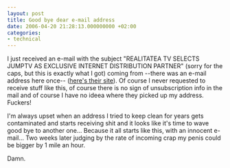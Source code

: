 ```yaml
---
layout: post
title: Good bye dear e-mail address
date: 2006-04-20 21:28:13.000000000 +02:00
categories:
- technical
---
```

I just received an e-mail with the subject "REALITATEA TV SELECTS JUMPTV AS EXCLUSIVE INTERNET DISTRIBUTION PARTNER" (sorry for the caps, but this is exactly what I got) coming from --there was an e-mail address here once-- (<a href="http://www.kcsa.com/">here's their site</a>). Of course I never requested to receive stuff like this, of course there is no sign of unsubscription info in the mail and of course I have no ideea where they picked up my address. Fuckers!

I'm always upset when an address I tried to keep clean for years gets contaminated and starts receiving shit and it looks like it's time to wave good bye to another one... Because it all starts like this, with an innocent e-mail... Two weeks later judging by the rate of incoming crap my penis could be bigger by 1 mile an hour.

Damn.
